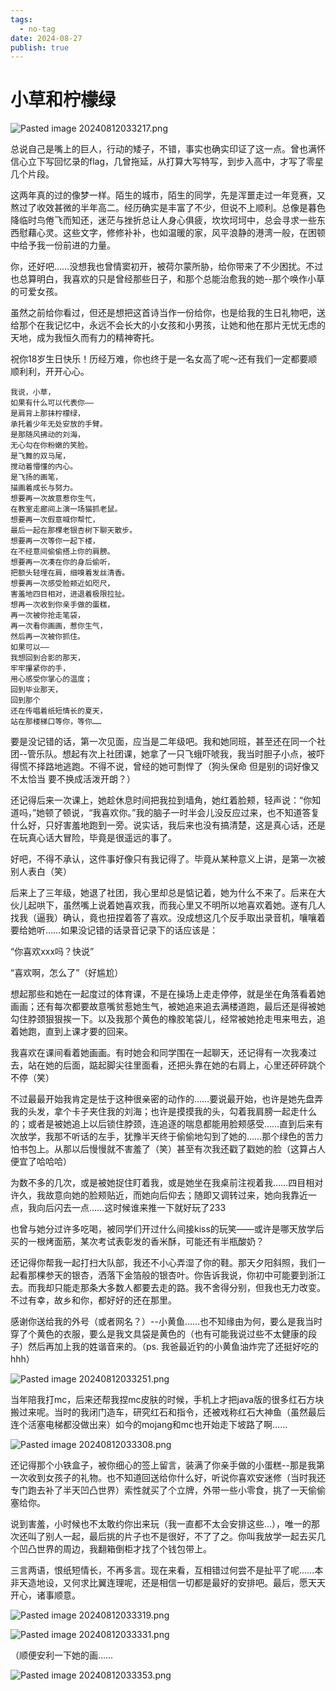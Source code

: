 ```yaml
---
tags:
  - no-tag
date: 2024-08-27
publish: true
---
```

# 小草和柠檬绿

![Pasted image 20240812033217.png](../assets/img/Pasted%20image%2020240812033217.png)

总说自己是嘴上的巨人，行动的矮子，不错，事实也确实印证了这一点。曾也满怀信心立下写回忆录的flag，几曾拖延，从打算大写特写，到步入高中，才写了零星几个片段。

这两年真的过的像梦一样。陌生的城市，陌生的同学，先是浑噩走过一年竞赛，又熬过了收效甚微的半年高二。经历确实是丰富了不少，但说不上顺利。总像是暮色降临时鸟倦飞而知还，迷茫与挫折总让人身心俱疲，坎坎坷坷中，总会寻求一些东西慰藉心灵。这些文字，修修补补，也如温暖的家，风平浪静的港湾一般，在困顿中给予我一份前进的力量。

你，还好吧……没想我也曾情窦初开，被荷尔蒙所胁，给你带来了不少困扰。不过也总算明白，我喜欢的只是曾经那些日子，和那个总能治愈我的她--那个唤作小草的可爱女孩。

虽然之前给你看过，但还是想把这首诗当作一份给你，也是给我的生日礼物吧，送给那个在我记忆中，永远不会长大的小女孩和小男孩，让她和他在那片无忧无虑的天地，成为我恒久而有力的精神寄托。

祝你18岁生日快乐！历经万难，你也终于是一名女高了呢～还有我们一定都要顺顺利利，开开心心。

```
我说，小草，
如果有什么可以代表你——
是肩背上那抹柠檬绿，
承托着少年无处安放的手臂。
是那随风拂动的刘海，
无心勾在你粉嫩的笑脸。
是飞舞的双马尾，
搅动着懵懂的内心。
是飞扬的画笔，
描画着成长与努力。
想要再一次故意惹你生气，
在教室走廊间上演一场猫抓老鼠。
想要再一次假意喊你帮忙，
最后一起在那棵老银杏树下聊天散步。
想要再一次等你一起下楼，
在不经意间偷偷搭上你的肩膀。
想要再一次凑在你的身后偷听，
把额头轻埋在肩，细嗅着发丝清香。
想要再一次感受脸颊近如咫尺，
害羞地四目相对，进退着极限拉扯。
想再一次收到你亲手做的蛋糕，
再一次被你抢走笔袋，
再一次看你画画，惹你生气，
然后再一次被你抓住。
如果可以——
我想回到合影的那天，
牢牢攥紧你的手，
用心感受你掌心的温度；
回到毕业那天，
回到那个
还在传唱着纸短情长的夏天，
站在那楼梯口等你，等你……
```

要是没记错的话，第一次见面，应当是二年级吧。我和她同班，甚至还在同一个社团--管乐队。想起有次上社团课，她拿了一只飞蛾吓唬我，我当时胆子小点，被吓得慌不择路地逃跑。不得不说，曾经的她可剽悍了（狗头保命 但是别的词好像又不太恰当 要不换成活泼开朗？）

还记得后来一次课上，她趁休息时间把我拉到墙角，她红着脸颊，轻声说：“你知道吗，”她顿了顿说，“我喜欢你。”我的脑子一时半会儿没反应过来，也不知道答复什么好，只好害羞地跑到一旁。说实话，我后来也没有搞清楚，这是真心话，还是在玩真心话大冒险，毕竟是很遥远的事了。

好吧，不得不承认，这件事好像只有我记得了。毕竟从某种意义上讲，是第一次被别人表白（笑）

后来上了三年级，她退了社团，我心里却总是惦记着，她为什么不来了。后来在大伙儿起哄下，虽然嘴上说着她喜欢我，而我心里又不明所以地喜欢着她。遂有几人找我（逼我）确认，竟也扭捏着答了喜欢。没成想这几个反手取出录音机，嚷嚷着要给她听……如果没记错的话录音记录下的话应该是：

“你喜欢xxx吗？快说”

“喜欢啊，怎么了”（好尴尬）

想起那些和她在一起度过的体育课，不是在操场上走走停停，就是坐在角落看着她画画；还有每次都要故意嘴贫惹她生气，被她追来追去满楼道跑，最后还是得被她勾住脖颈狠狠挨一下。以及我那个黄色的橡胶笔袋儿，经常被她抢走甩来甩去，追着她跑，直到上课才要的回来。

我喜欢在课间看着她画画。有时她会和同学围在一起聊天，还记得有一次我凑过去，站在她的后面，踮起脚尖往里面看，还把头靠在她的右肩上，心里还砰砰跳个不停（笑）

不过最最开始我肯定是怯于这种很亲密的动作的……要说最开始，也许是她先盘弄我的头发，拿个卡子夹住我的刘海；也许是摸摸我的头，勾着我肩膀一起走什么的；或者是被她追上以后锁住脖颈，连追逐的喘息都能用脸颊感受……直到后来有次放学，我那不听话的左手，犹豫半天终于偷偷地勾到了她的……那个绿色的苦力怕书包上。从那以后慢慢就不害羞了（笑）甚至有次我还戳了戳她的脸（这算占人便宜了哈哈哈）

为数不多的几次，或是被她捉住盯着我，或是她坐在我桌前注视着我……四目相对许久，我故意向她的脸颊贴近，而她向后仰去；随即又调转过来，她向我靠近一点，我向后闪去一点……这时候谁来推一下就好玩了233

也曾与她分过许多吃喝，被同学们开过什么间接kiss的玩笑——或许是哪天放学后买的一根烤面筋，某次考试表彰发的香米酥，可能还有半瓶酸奶？

还记得你帮我一起打扫大队部，我还不小心弄湿了你的鞋。那天夕阳斜照，我们一起看那棵参天的银杏，洒落下金箔般的银杏叶。你告诉我说，你初中可能要到浙江去。而我却只能走那条大多数人都要去走的路。我不舍得分别，但我也无力改变。不过有幸，故乡和你，都好好的还在那里。

感谢你送给我的外号（或者网名？）--小黄鱼……也不知缘由为何，要么是我当时穿了个黄色的衣服，要么是我文具袋是黄色的（也有可能我说过些不太健康的段子）然后再加上我的姓谐音来的。（ps. 我爸最近钓的小黄鱼油炸完了还挺好吃的hhh）

![Pasted image 20240812033251.png](../assets/img/Pasted%20image%2020240812033251.png)

当年陪我打mc，后来还帮我捏mc皮肤的时候，手机上才把java版的很多红石方块搬过来呢。当时的我闭门造车，研究红石和指令，还被戏称红石大神鱼（虽然最后连个活塞电梯都没做出来）如今的mojang和mc也开始走下坡路了啊……

![Pasted image 20240812033308.png](../assets/img/Pasted%20image%2020240812033308.png)

还记得那个小铁盒子，被你细心的签上留言，装满了你亲手做的小蛋糕--那是我第一次收到女孩子的礼物。也不知道回送给你什么好，听说你喜欢安迷修（当时我还专门跑去补了半天凹凸世界）索性就买了个立牌，外带一些小零食，挑了一天偷偷塞给你。

说到害羞，小时候也不太敢约你出来玩（我一直都不太会安排这些…），唯一的那次还叫了别人一起，最后挑的片子也不是很好，不了了之。你叫我放学一起去买几个凹凸世界的周边，我翻箱倒柜才找了个钱包带上。

三言两语，恨纸短情长，不再多言。现在来看，互相错过何尝不是扯平了呢……本非天造地设，又何求比翼连理呢，还是相信一切都是最好的安排吧。最后，愿天天开心，诸事顺意。

![Pasted image 20240812033319.png](../assets/img/Pasted%20image%2020240812033319.png)

![Pasted image 20240812033331.png](../assets/img/Pasted%20image%2020240812033331.png)

（顺便安利一下她的画……

![Pasted image 20240812033353.png](../assets/img/Pasted%20image%2020240812033353.png)